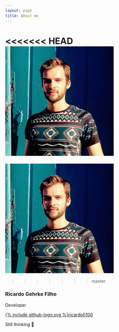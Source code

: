 ```yaml
---
layout: page
title: About me
---
```


<<<<<<< HEAD
![Profile picture](public/profile.png)
=======
![Me](public/profile.png)
>>>>>>> master

### Ricardo Gehrke Filho

Developer

[{% include github-logo.svg %}ricardo0100](https://github.com/ricardo0100)

Still thinking 🤔
